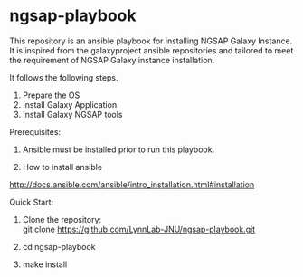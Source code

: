 # ngsap-playbook
This repository is an ansible playbook for installing NGSAP Galaxy Instance. It is inspired from the galaxyproject ansible repositories and tailored to meet the requirement of NGSAP Galaxy instance installation.


It follows the following steps.

1. Prepare the OS
2. Install Galaxy Application
3. Install Galaxy NGSAP tools


Prerequisites:

1. Ansible must be installed prior to run this playbook.

2. How to install ansible
	
http://docs.ansible.com/ansible/intro_installation.html#installation 


Quick Start:

1. Clone the repository:  \
	git clone https://github.com/LynnLab-JNU/ngsap-playbook.git

2. cd ngsap-playbook

3. make install
